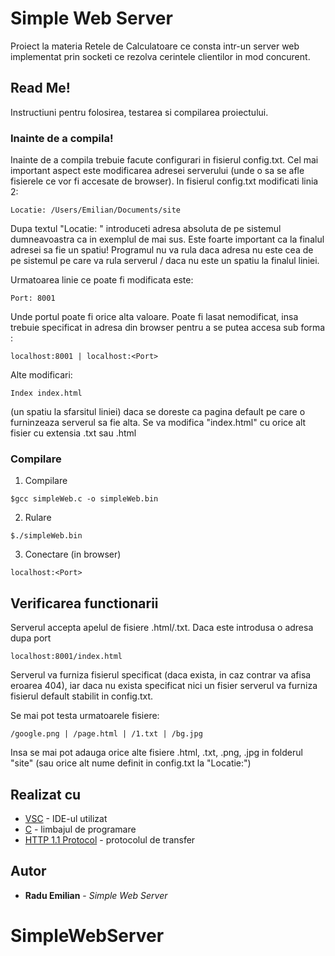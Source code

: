 # Simple Web Server

Proiect la materia Retele de Calculatoare ce consta intr-un server web implementat prin socketi ce rezolva cerintele clientilor in mod concurent.

## Read Me!

Instructiuni pentru folosirea, testarea si compilarea proiectului.

### Inainte de a compila!

Inainte de a compila trebuie facute configurari in fisierul config.txt. 
Cel mai important aspect este modificarea adresei serverului (unde o sa se afle fisierele ce vor fi accesate de browser).
In fisierul config.txt modificati linia 2:

```
Locatie: /Users/Emilian/Documents/site 
```
Dupa textul "Locatie: " introduceti adresa absoluta de pe sistemul dumneavoastra ca in exemplul de mai sus.
Este foarte important ca la finalul adresei sa fie un spatiu!
Programul nu va rula daca adresa nu este cea de pe sistemul pe care va rula serverul / daca nu este un spatiu la finalul liniei.

Urmatoarea linie ce poate fi modificata este:
```
Port: 8001
```

Unde portul poate fi orice alta valoare. Poate fi lasat nemodificat, insa trebuie specificat in adresa din browser pentru a se putea accesa sub forma :
```
localhost:8001 | localhost:<Port>
```

Alte modificari:
```
Index index.html 
```
(un spatiu la sfarsitul liniei) daca se doreste ca pagina default pe care o furninzeaza serverul sa fie alta.
Se va modifica "index.html" cu orice alt fisier cu extensia .txt sau .html
### Compilare

1. Compilare

```
$gcc simpleWeb.c -o simpleWeb.bin
```

2. Rulare

```
$./simpleWeb.bin
```


3. Conectare (in browser)

```
localhost:<Port>
```

## Verificarea functionarii

Serverul accepta apelul de fisiere .html/.txt.
Daca este introdusa o adresa dupa port
```
localhost:8001/index.html
```
Serverul va furniza fisierul specificat (daca exista, in caz contrar va afisa eroarea 404), iar daca nu exista specificat nici un fisier serverul va furniza fisierul default stabilit in config.txt.

Se mai pot testa urmatoarele fisiere:
```
/google.png | /page.html | /1.txt | /bg.jpg 
```
Insa se mai pot adauga orice alte fisiere .html, .txt, .png, .jpg in folderul "site" (sau orice alt nume definit in config.txt la "Locatie:")

## Realizat cu

* [VSC](https://code.visualstudio.com) - IDE-ul utilizat
* [C](http://www.cplusplus.com) - limbajul de programare
* [HTTP 1.1 Protocol](https://www.w3.org/Protocols/rfc2616/rfc2616.html) - protocolul de transfer

## Autor

* **Radu Emilian** - *Simple Web Server*
# SimpleWebServer

